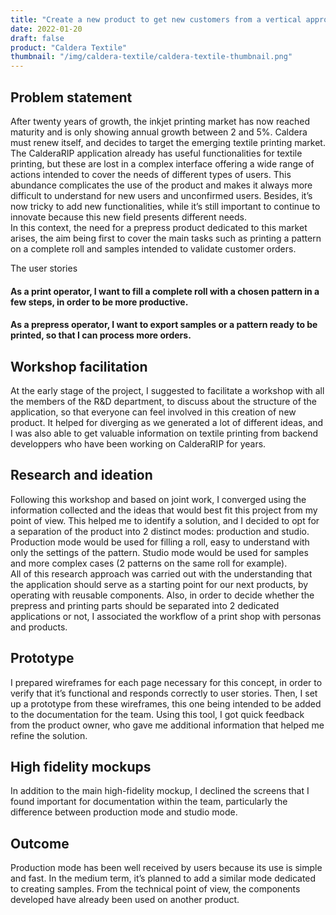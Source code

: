 ```yaml
---
title: "Create a new product to get new customers from a vertical approach - Target a new market with a dedicated product"
date: 2022-01-20
draft: false
product: "Caldera Textile"
thumbnail: "/img/caldera-textile/caldera-textile-thumbnail.png"
---
```


<section>

## Problem statement
After twenty years of growth, the inkjet printing market has now reached maturity and is only showing annual growth between 2 and 5%. Caldera must renew itself, and decides to target the emerging textile printing market.  
The CalderaRIP application already has useful functionalities for textile printing, but these are lost in a complex interface offering a wide range of actions intended to cover the needs of different types of users. This abundance complicates the use of the product and makes it always more difficult to understand for new users and unconfirmed users. Besides, it’s now tricky
to add new functionalities, while it’s still important to continue to innovate because this new field presents different needs.  
In this context, the need for a prepress product dedicated to this market arises, the aim being first to cover the main tasks such as printing a pattern on a complete roll and samples intended to validate customer orders.

</section>

<section>
<div class="sm-card">
    
<p class="sm-card-title">The user stories</p>

#### As a print operator, I want to fill a complete roll with a chosen pattern in a few steps, in order to be more productive.  

#### As a prepress operator, I want to export samples or a pattern ready to be printed, so that I can process more orders.

</div>
</section>

<section>

## Workshop facilitation
At the early stage of the project, I suggested to facilitate a workshop with all the members of the R&D department, to discuss about the structure of the application, so that everyone can feel involved in this creation of new product. It helped for diverging as we generated a lot of different ideas, and I was also able to get valuable information on textile printing from backend developpers who have been working on CalderaRIP for years.

</section>

<section>

## Research and ideation
Following this workshop and based on joint work, I converged using the information collected and the ideas that would best fit this project from my point of view.
This helped me to identify a solution, and I decided to opt for a separation of the product into 2 distinct modes: production and studio. Production mode would be used for filling a roll, easy to understand with only the settings of the pattern. Studio mode would be used for samples and more complex cases (2 patterns on the same roll for example).  
All of this research approach was carried out with the understanding that the application should serve as a starting point for our next products, by operating with reusable components.
Also, in order to decide whether the prepress and printing parts should be separated into 2 dedicated applications or not, I associated the workflow of a print shop with personas and products.

</section>

<section>

## Prototype
I prepared wireframes for each page necessary for this concept, in order to verify that it’s functional and responds correctly to user stories. Then, I set up a prototype from these wireframes, this one being intended to be added to the documentation for the team. Using this tool, I got quick feedback from the product owner, who gave me additional information that helped me refine the solution.

</section>

<section>

## High fidelity mockups
In addition to the main high-fidelity mockup, I declined the screens that I found important for documentation within the team, particularly the difference between production mode and studio mode.

</section>

<section>

## Outcome
Production mode has been well received by users because its use is simple and fast. In the medium term, it’s planned to add a similar mode dedicated to creating samples. From the technical point of view, the components developed have already been used on another product.

</section>